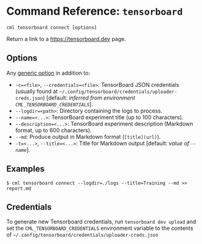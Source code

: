 # Command Reference: `tensorboard`

```usage
cml tensorboard connect [options]
```

Return a link to a <https://tensorboard.dev> page.

## Options

Any [generic option](/doc/ref) in addition to:

- `-c=<file>`, `--credentials=<file>`: TensorBoard JSON credentials (usually
  found at `~/.config/tensorboard/credentials/uploader-creds.json`) [default:
  *inferred from environment `CML_TENSORBOARD_CREDENTIALS`*].
- `--logdir=<path>`: Directory containing the logs to process.
- `--name=<...>`: TensorBoard experiment title (up to 100 characters).
- `--description=<...>`: TensorBoard experiment description (Markdown format, up
  to 600 characters).
- `--md`: Produce output in Markdown format (`[title](url)`).
- `-t=<...>`, `--title=<...>`: Title for Markdown output [default: *value of
  `--name`*].

## Examples

```cli
$ cml tensorboard connect --logdir=./logs --title=Training --md >> report.md
```

## Credentials

To generate new Tensorboard credentials, run `tensorboard dev upload` and set
the `CML_TENSORBOARD_CREDENTIALS` environment variable to the contents of
`~/.config/tensorboard/credentials/uploader-creds.json`
